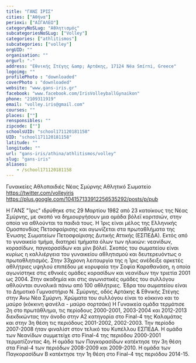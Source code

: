 ```yaml
---
title: "ΓΑΝΣ ΙΡΙΣ"
cities: ["Αθήνα"]
perioxi: ["ΑΙΓΑΛΕΩ"]
categoryNoSLug: "Αθλητισμός"
subcategoriesNoSLug: ["Volley"]
categories: ["athlitismos"]
subcategories: ["volley"]
orgUID: ""
organisation: ""
orgurl: "-"
address: "Εθνικής Στέγης &amp; Αρτάκης, 17124 Néa Smírni, Greece"
logoimg: ""
profilePhoto : "downloaded"
coverPhoto : "downloaded"
website: "www.gans-iris.gr"
facebook: "www.facebook.com/IrisVolleyballGynaikon"
phone: "2109311919"
email: "volley.iris@gmail.com"
courses: ""
places: [""]
rensponsibles: ""
zipcode: [""]
schoolsUID: "school171120181158"
UID: "school171120181158"
latitude: ""
longitude: ""
url: "gans-iris/athina/athlitismos/volley"
slug: "gans-iris"
aliases:
    - /school171120181158
---
```



Γυναικείες Αθλοπαιδιές Νέας Σμύρνης Αθλητικό Σωματείο https://twitter.com/volleyiris https://plus.google.com/104157133912256535292/posts/p/pub

Η ΓΑΝΣ &quot;Ίρις&quot; ιδρύθηκε στις 29 Μαρτίου 1982 από 23 κατοίκους της Νέας Σμύρνης, με σκοπό να δημιουργήσουν μια ομάδα βόλεϊ κοριτσιών, στην οποία να αθλούνται τα παιδιά τους. Η Ίρις είναι μέλος της Ελληνικής Ομοσπονδίας Πετοσφαίρισης και αγωνίζεται στα πρωταθλήματα της Ένωσης Σωματείων Πετοσφαίρισης Δυτικής Αττικής (ΕΣΠΕΔΑ). Εκτός από το γυναικείο τμήμα, διατηρεί τμήματα όλων των ηλικιών: νεανίδων, κορασίδων, παγκορασίδων και μίνι βόλεϊ. Σκοπός του σωματείου είναι κυρίως η καλλιέργεια του γυναικείου αθλητισμού και δευτερευόντως ο πρωταθλητισμός. Στην 33χρονη λειτουργία της η Ίρις ανέδειξε αρκετές αθλήτριες υψηλού επιπέδου με κορυφαία την Σοφία Καραθανάση, η οποία αγωνίστηκε στις εθνικές ομάδες κορασίδων και νεανίδων την τριετία 2001 ως 2004. Στην ακαδημία και στις αγωνιστικές ομάδες του συλλόγου αθλούνται συνολικά πάνω από 100 αθλήτριες. Έδρα του σωματείου είναι το Δημοτικό Γυμναστήριο Ν. Σμύρνης, οδός Αρτάκης &amp; Εθνικής Στέγης στην Άνω Νέα Σμύρνη. Χρώματα του συλλόγου είναι το κόκκινο και το μαύρο (κόκκινη φανέλα - μαύρο σορτσάκι) Η Γυναικεία ομάδα τερμάτισε 2η στο πρωτάθλημα, τις περίοδους 2000-2001, 2003-2004 και 2012-2013 διεκδικώντας την άνοδο στην Α2 κατηγορία στο Final-4 της Καλαμάτας και στην 3η θέση τις περιόδους 2001-2002, 2002-2003. Την περίοδο 2007-2008 ήταν φιναλίστ στον τελικό του Κυπέλλου ΕΣΠΕΔΑ. Η ομάδα των Νεανίδων συμμετείχε στο Final-4 της περιόδου 2000-2001 τερματίζοντας 4η. Η ομάδα των Παγκορασίδων κατέκτησε την 3η θέση στα Final-4 των περιόδων 2008-2009 και 2009-2010. Η ομάδα των Παγκορασίδων Β κατέκτησε την 1η θέση στο Final-4 της περιόδου 2014-15.